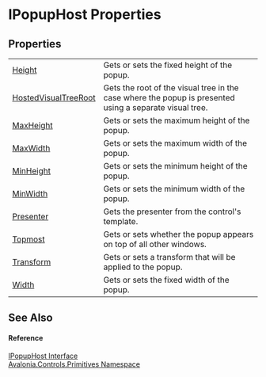 # IPopupHost Properties




## Properties
<table>
<tr>
<td><a href="P_Avalonia_Controls_Primitives_IPopupHost_Height">Height</a></td>
<td>Gets or sets the fixed height of the popup.</td>
</tr>
<tr>
<td><a href="P_Avalonia_Controls_Primitives_IPopupHost_HostedVisualTreeRoot">HostedVisualTreeRoot</a></td>
<td>Gets the root of the visual tree in the case where the popup is presented using a separate visual tree.</td>
</tr>
<tr>
<td><a href="P_Avalonia_Controls_Primitives_IPopupHost_MaxHeight">MaxHeight</a></td>
<td>Gets or sets the maximum height of the popup.</td>
</tr>
<tr>
<td><a href="P_Avalonia_Controls_Primitives_IPopupHost_MaxWidth">MaxWidth</a></td>
<td>Gets or sets the maximum width of the popup.</td>
</tr>
<tr>
<td><a href="P_Avalonia_Controls_Primitives_IPopupHost_MinHeight">MinHeight</a></td>
<td>Gets or sets the minimum height of the popup.</td>
</tr>
<tr>
<td><a href="P_Avalonia_Controls_Primitives_IPopupHost_MinWidth">MinWidth</a></td>
<td>Gets or sets the minimum width of the popup.</td>
</tr>
<tr>
<td><a href="P_Avalonia_Controls_Primitives_IPopupHost_Presenter">Presenter</a></td>
<td>Gets the presenter from the control's template.</td>
</tr>
<tr>
<td><a href="P_Avalonia_Controls_Primitives_IPopupHost_Topmost">Topmost</a></td>
<td>Gets or sets whether the popup appears on top of all other windows.</td>
</tr>
<tr>
<td><a href="P_Avalonia_Controls_Primitives_IPopupHost_Transform">Transform</a></td>
<td>Gets or sets a transform that will be applied to the popup.</td>
</tr>
<tr>
<td><a href="P_Avalonia_Controls_Primitives_IPopupHost_Width">Width</a></td>
<td>Gets or sets the fixed width of the popup.</td>
</tr>
</table>

## See Also


#### Reference
<a href="T_Avalonia_Controls_Primitives_IPopupHost">IPopupHost Interface</a>  
<a href="N_Avalonia_Controls_Primitives">Avalonia.Controls.Primitives Namespace</a>  
